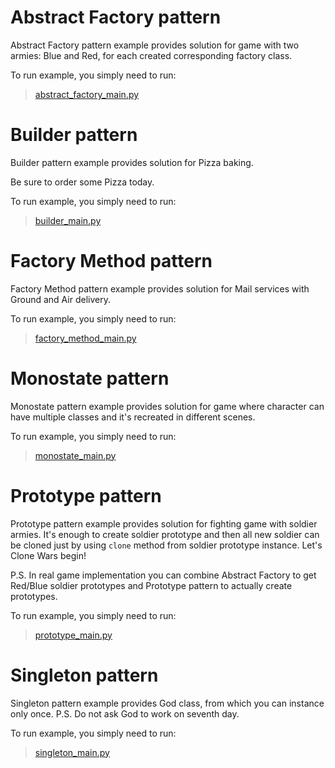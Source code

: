 # Abstract Factory pattern

Abstract Factory pattern example provides solution for game with two armies: Blue and Red, for each created corresponding factory class.

To run example, you simply need to run:

> [abstract_factory_main.py](abstract_factory/abstract_factory_main.py)

# Builder pattern

Builder pattern example provides solution for Pizza baking. 

Be sure to order some Pizza today.

To run example, you simply need to run:

> [builder_main.py](builder/builder_main.py)

# Factory Method pattern

Factory Method pattern example provides solution for Mail services with Ground and Air delivery.

To run example, you simply need to run:

> [factory_method_main.py](factory_method/factory_method_main.py)

# Monostate pattern

Monostate pattern example provides solution for game where character can have multiple classes and it's recreated in different scenes.

To run example, you simply need to run:

> [monostate_main.py](monostate/monostate_main.py)

# Prototype pattern

Prototype pattern example provides solution for fighting game with soldier armies. It's enough to create soldier prototype and then all new soldier can be cloned just by using `clone` method from soldier prototype instance. Let's Clone Wars begin!

P.S. In real game implementation you can combine Abstract Factory to get Red/Blue soldier prototypes and Prototype pattern to actually create prototypes.

To run example, you simply need to run:

> [prototype_main.py](prototype/prototype_main.py)

# Singleton pattern

Singleton pattern example provides God class, from which you can instance only once. P.S. Do not ask God to work on seventh day.

To run example, you simply need to run:

> [singleton_main.py](singleton/singleton_main.py)

